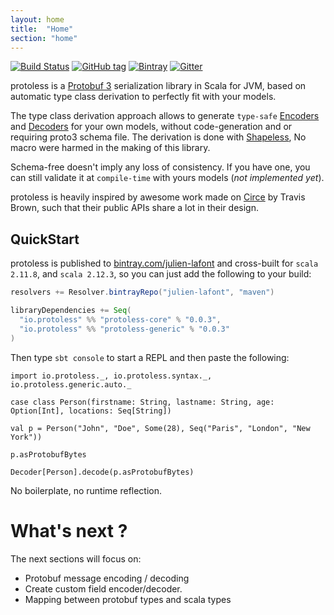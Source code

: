 ```yaml
---
layout: home
title:  "Home"
section: "home"
---
```


[![Build Status](https://travis-ci.org/julien-lafont/protoless.svg)](https://travis-ci.org/julien-lafont/protoless)
[![GitHub tag](https://img.shields.io/github/tag/julien-lafont/protoless.svg)]()
[![Bintray](https://img.shields.io/bintray/v/julien-lafont/maven/protoless-core.svg)]()
[![Gitter](https://img.shields.io/gitter/room/julien-lafont/protoless.js.svg)]()

protoless is a [Protobuf 3](https://developers.google.com/protocol-buffers/docs/proto3) serialization
library in Scala for JVM, based on automatic type class derivation to perfectly fit with your models.

The type class derivation approach allows to generate `type-safe` [Encoders](https://julien-lafont.github.io/protoless/api/io/protoless/index.html/io/protoless/Encoder.html)
and [Decoders](https://julien-lafont.github.io/protoless/api/io/protoless/index.html/io/protoless/Encoder.html) for your own models,
without code-generation and or requiring proto3 schema file. The derivation is done with [Shapeless](https://github.com/milessabin/shapeless),
No macro were harmed in the making of this library.

Schema-free doesn't imply any loss of consistency. If you have one, you can still validate it at `compile-time` with yours models (*not implemented yet*).

protoless is heavily inspired by awesome work made on [Circe](http://circe.io) by Travis Brown, such that their public APIs share a lot in their design.


## QuickStart

protoless is published to [bintray.com/julien-lafont](https://bintray.com/julien-lafont/maven) and cross-built for `scala 2.11.8`, and `scala 2.12.3`, so you can just add the following to your build:

```scala
resolvers += Resolver.bintrayRepo("julien-lafont", "maven")

libraryDependencies += Seq(
  "io.protoless" %% "protoless-core" % "0.0.3",
  "io.protoless" %% "protoless-generic" % "0.0.3"
)
```

Then type `sbt console` to start a REPL and then paste the following:

```tut
import io.protoless._, io.protoless.syntax._, io.protoless.generic.auto._

case class Person(firstname: String, lastname: String, age: Option[Int], locations: Seq[String])

val p = Person("John", "Doe", Some(28), Seq("Paris", "London", "New York"))

p.asProtobufBytes

Decoder[Person].decode(p.asProtobufBytes)
```

No boilerplate, no runtime reflection.

# What's next ?

The next sections will focus on:
 - Protobuf message encoding / decoding
 - Create custom field encoder/decoder.
 - Mapping between protobuf types and scala types
